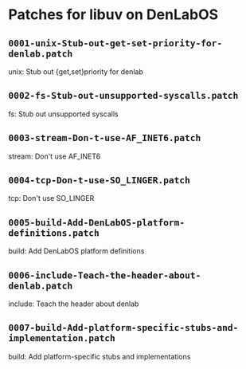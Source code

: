 # Patches for libuv on DenLabOS

## `0001-unix-Stub-out-get-set-priority-for-denlab.patch`

unix: Stub out {get,set}priority for denlab


## `0002-fs-Stub-out-unsupported-syscalls.patch`

fs: Stub out unsupported syscalls


## `0003-stream-Don-t-use-AF_INET6.patch`

stream: Don't use AF_INET6


## `0004-tcp-Don-t-use-SO_LINGER.patch`

tcp: Don't use SO_LINGER


## `0005-build-Add-DenLabOS-platform-definitions.patch`

build: Add DenLabOS platform definitions


## `0006-include-Teach-the-header-about-denlab.patch`

include: Teach the header about denlab


## `0007-build-Add-platform-specific-stubs-and-implementation.patch`

build: Add platform-specific stubs and implementations


